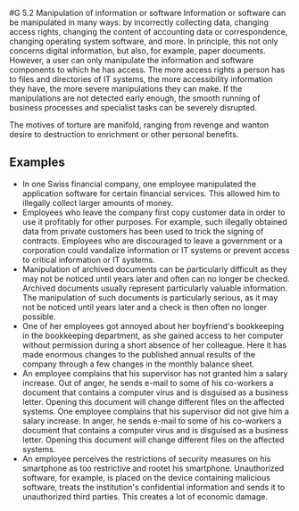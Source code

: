 #G 5.2 Manipulation of information or software
Information or software can be manipulated in many ways: by incorrectly collecting data, changing access rights, changing the content of accounting data or correspondence, changing operating system software, and more. In principle, this not only concerns digital information, but also, for example, paper documents. However, a user can only manipulate the information and software components to which he has access. The more access rights a person has to files and directories of IT systems, the more accessibility information they have, the more severe manipulations they can make. If the manipulations are not detected early enough, the smooth running of business processes and specialist tasks can be severely disrupted.

The motives of torture are manifold, ranging from revenge and wanton desire to destruction to enrichment or other personal benefits.



## Examples 
* In one Swiss financial company, one employee manipulated the application software for certain financial services. This allowed him to illegally collect larger amounts of money.
* Employees who leave the company first copy customer data in order to use it profitably for other purposes. For example, such illegally obtained data from private customers has been used to trick the signing of contracts. Employees who are discouraged to leave a government or a corporation could vandalize information or IT systems or prevent access to critical information or IT systems.
* Manipulation of archived documents can be particularly difficult as they may not be noticed until years later and often can no longer be checked. Archived documents usually represent particularly valuable information. The manipulation of such documents is particularly serious, as it may not be noticed until years later and a check is then often no longer possible.
* One of her employees got annoyed about her boyfriend's bookkeeping in the bookkeeping department, as she gained access to her computer without permission during a short absence of her colleague. Here it has made enormous changes to the published annual results of the company through a few changes in the monthly balance sheet.
* An employee complains that his supervisor has not granted him a salary increase. Out of anger, he sends e-mail to some of his co-workers a document that contains a computer virus and is disguised as a business letter. Opening this document will change different files on the affected systems. One employee complains that his supervisor did not give him a salary increase. In anger, he sends e-mail to some of his co-workers a document that contains a computer virus and is disguised as a business letter. Opening this document will change different files on the affected systems.
* An employee perceives the restrictions of security measures on his smartphone as too restrictive and rootet his smartphone. Unauthorized software, for example, is placed on the device containing malicious software, treats the institution's confidential information and sends it to unauthorized third parties. This creates a lot of economic damage.




